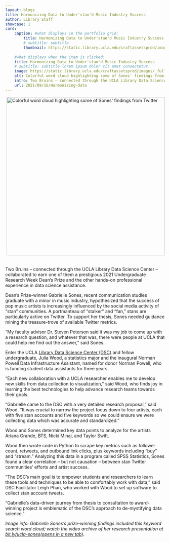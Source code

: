 ```yaml
---
layout: blogs
title: Harmonizing Data to Under'stan'd Music Industry Success
author: Library Staff
showcase: 1
card:
    caption: #what displays in the portfolio grid:
        title: Harmonizing Data to Under'stan'd Music Industry Success
        # subtitle: subtitle
        thumbnail: https://static.library.ucla.edu/craftassetsprod/images/_fullscreen/1_Stan_TwitterWordCloud_0.jpeg
    
    #what displays when the item is clicked:
    title: Harmonizing Data to Under'stan'd Music Industry Success
    # subtitle: subtitle lorem ipsum dolor sit amet consectetur.
    image: https://static.library.ucla.edu/craftassetsprod/images/_fullscreen/1_Stan_TwitterWordCloud_0.jpeg #main image, can be a link or a file in assets/img/portfolio
    alt: Colorful word cloud highlighting some of Sones' findings from Twitter
    intro: Two Bruins – connected through the UCLA Library Data Science Center – collaborated to earn one of them a prestigious 2021 Undergraduate Research Week Dean’s Prize and the other hands-on professional experience in data science assistance.
    url: 2021/09/16/Harmonizing-data
---
```


<img
src="https://static.library.ucla.edu/craftassetsprod/images/_fullscreen/1_Stan_TwitterWordCloud_0.jpeg"
height="500" width="500"
alt="Colorful word cloud highlighting some of Sones' findings from Twitter"
style="margin-Bottom: 2.5em;"
align="right"
/>

Two Bruins – connected through the UCLA Library Data Science Center – collaborated to earn one of them a prestigious 2021 Undergraduate Research Week Dean’s Prize and the other hands-on professional experience in data science assistance.

<p>Dean’s Prize-winner Gabrielle Sones, recent communication studies graduate with a minor in music industry,
    hypothesized that the success of pop music artists is increasingly influenced by the social media activity of “stan”
    communities. A portmanteau of “stalker” and “fan,” stans are particularly active on Twitter. To support her thesis,
    Sones needed guidance mining the treasure-trove of available Twitter metrics.</p>
<p>“My faculty advisor Dr. Steven Peterson said it was my job to come up with a research question, and whatever that
    was, there were people at UCLA that could help me find out the answer,” said Sones.</p>
<p>Enter the UCLA <a href="/visit/locations/data-science-center">Library Data Science Center (DSC)</a> and fellow
    undergraduate, Julia Wood, a statistics major and the inaugural Norman Powell Data Infrastructure Assistant, named
    for donor Norman Powell, who is funding student data assistants for three years.</p>
<p>“Each new collaboration with a UCLA researcher enables me to develop new skills from data collection to
    visualization,” said Wood, who finds joy in learning the best technologies to help advance research teams towards
    their goals.</p>
<p>“Gabrielle came to the DSC with a very detailed research proposal,” said Wood. “It was crucial to narrow the project
    focus down to four artists, each with five stan accounts and five keywords so we could ensure we were collecting
    data which was accurate and standardized.”</p>
<p>Wood and Sones determined key data points to analyze for the artists Ariana Grande, BTS, Nicki Minaj, and Taylor
    Swift.</p>
<p>Wood then wrote code in Python to scrape key metrics such as follower count, retweets, and outbound link clicks, plus
    keywords including “buy” and “stream.” Analyzing this data in a program called SPSS Statistics, Sones found a clear
    correlation – but not causation – between stan Twitter communities’ efforts and artist success.</p>
<p>“The DSC’s main goal is to empower students and researchers to learn these tools and techniques to be able to
    comfortably work with data,” said DSC Facilitator Leigh Phan, who worked with Wood to set up software to collect
    stan account tweets.</p>
<p>“Gabrielle’s data-driven journey from thesis to consultation to award-winning project is emblematic of the DSC’s
    approach to de-mystifying data science.”</p>
<p><em>Image info: Gabrielle Sones’s prize-winning findings included this keyword search word cloud; watch the video
        archive of her research presentation at <a href="https://www.youtube.com/watch?v=JpFPGvim2mQ" target="_blank"
            rel="noreferrer noopener">bit.ly/ucla-sones<span class="visually-hidden">(opens in a new
                tab)</span></a>.</em>